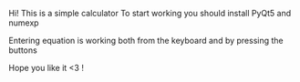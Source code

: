 Hi! This is a simple calculator
To start working you should install PyQt5 and numexp

Entering equation is working both from the keyboard and by pressing the buttons

Hope you like it <3 !
